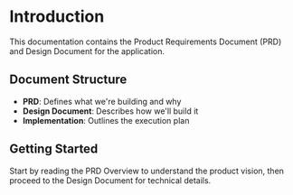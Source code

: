 # Introduction

This documentation contains the Product Requirements Document (PRD) and Design Document for the application.

## Document Structure

- **PRD**: Defines what we're building and why
- **Design Document**: Describes how we'll build it
- **Implementation**: Outlines the execution plan

## Getting Started

Start by reading the PRD Overview to understand the product vision, then proceed to the Design Document for technical details.
